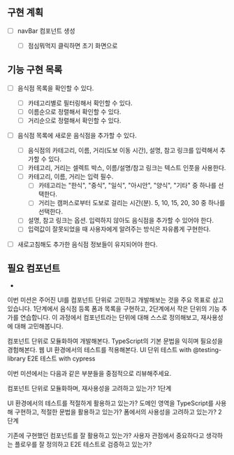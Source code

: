 ## 구현 계획
-[ ] navBar 컴포넌트 생성
  - [ ] 점심뭐먹지 클릭하면 초기 화면으로


## 기능 구현 목록

- [ ] 음식점 목록을 확인할 수 있다.
   - [ ] 카테고리별로 필터링해서 확인할 수 있다.
   - [ ] 이름순으로 정렬해서 확인할 수 있다.
   - [ ] 거리순으로 정렬해서 확인할 수 있다.
- [ ] 음식점 목록에 새로운 음식점을 추가할 수 있다.
   - [ ] 음식점의 카테고리, 이름, 거리(도보 이동 시간), 설명, 참고 링크를 입력해서 추가할 수 있다.
   - [ ] 카테고리, 거리는 셀렉트 박스, 이름/설명/참고 링크는 텍스트 인풋을 사용한다.
   - [ ] 카테고리, 이름, 거리는 입력 필수.
     - [ ] 카테고리는 "한식", "중식", "일식", "아시안", "양식", "기타" 중 하나를 선택한다.
     - [ ] 거리는 캠퍼스로부터 도보로 걸리는 시간(분). 5, 10, 15, 20, 30 중 하나를 선택한다.
   - [ ] 설명, 참고 링크는 옵션. 입력하지 않아도 음식점을 추가할 수 있어야 한다.
   - [ ] 입력값이 잘못되었을 때 사용자에게 알려주는 방식은 자유롭게 구현한다.
- [ ] 새로고침해도 추가한 음식점 정보들이 유지되어야 한다.


## 필요 컴포넌트
- 

이번 미션은 주어진 UI를 컴포넌트 단위로 고민하고 개발해보는 것을 주요 목표로 삼고 있습니다. 1단계에서 음식점 등록 폼과 목록을 구현하고, 2단계에서 작은 단위의 기능 추가를 연습합니다.
이 과정에서 컴포넌트라는 단위에 대해 스스로 정의해보고, 재사용성에 대해 고민해봅니다.



컴포넌트 단위로 모듈화하여 개발해본다.
TypeScript의 기본 문법을 익히며 필요성을 경험해본다.
웹 UI 환경에서의 테스트를 적용해본다.
UI 단위 테스트 with @testing-library
E2E 테스트 with cypress


이번 미션에서는 다음과 같은 부분들을 중점적으로 리뷰해주세요.

컴포넌트 단위로 모듈화하며, 재사용성을 고려하고 있는가?
1단계

UI 환경에서의 테스트를 적절하게 활용하고 있는가?
도메인 영역을 TypeScript를 사용해 구현하고, 적절한 문법을 활용하고 있는가?
폼에서의 사용성을 고려하고 있는가?
2단계

기존에 구현했던 컴포넌트를 잘 활용하고 있는가?
사용자 관점에서 중요하다고 생각하는 플로우를 잘 정의하고 E2E 테스트로 검증하고 있는가?